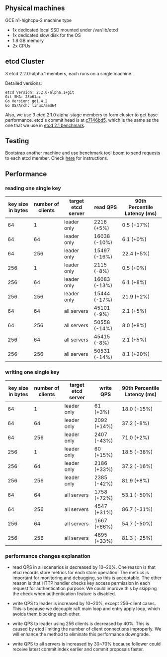 ## Physical machines

GCE n1-highcpu-2 machine type

- 1x dedicated local SSD mounted under /var/lib/etcd
- 1x dedicated slow disk for the OS
- 1.8 GB memory
- 2x CPUs

## etcd Cluster

3 etcd 2.2.0-alpha.1 members, each runs on a single machine.

Detailed versions:

```
etcd Version: 2.2.0-alpha.1+git
Git SHA: 28b61ac
Go Version: go1.4.2
Go OS/Arch: linux/amd64
```

Also, we use 3 etcd 2.1.0 alpha-stage members to form cluster to get base performance. etcd's commit head is at [c7146bd5](https://github.com/coreos/etcd/commits/c7146bd5f2c73716091262edc638401bb8229144), which is the same as the one that we use in [etcd 2.1 benchmark](./etcd-2-1-0-benchmarks.md).

## Testing

Bootstrap another machine and use benchmark tool [boom](https://github.com/rakyll/boom) to send requests to each etcd member. Check [here](../../hack/benchmark/) for instructions.

## Performance

### reading one single key

| key size in bytes | number of clients | target etcd server | read QPS | 90th Percentile Latency (ms) |
|-------------------|-------------------|--------------------|----------|---------------|
| 64                | 1                 | leader only        | 2216 (+5%) | 0.5 (-17%) |
| 64                | 64                | leader only        | 16038 (-10%) | 6.1 (+0%) |
| 64                | 256               | leader only        | 15497 (-16%) | 22.4 (+5%) |
| 256               | 1                 | leader only        | 2115  (-8%) | 0.5 (+0%) |
| 256               | 64                | leader only        | 16083 (-13%) | 6.1 (+8%) |
| 256               | 256               | leader only        | 15444 (-17%) | 21.9 (+2%) |
| 64                | 64                | all servers        | 45101 (-9%) | 2.1 (+5%) |
| 64                | 256               | all servers        | 50558 (-14%) | 8.0 (+8%) |
| 256               | 64                | all servers        | 45415 (-8%) | 2.1 (+5%) |
| 256               | 256               | all servers        | 50531 (-14%) | 8.1 (+20%) |

### writing one single key

| key size in bytes | number of clients | target etcd server | write QPS | 90th Percentile Latency (ms) |
|-------------------|-------------------|--------------------|-----------|---------------|
| 64                | 1                 | leader only        | 61 (+3%)  | 18.0 (-15%) |
| 64                | 64                | leader only        | 2092 (+14%) | 37.2 (-8%) |
| 64                | 256               | leader only        | 2407 (-43%) | 71.0 (+2%) |
| 256               | 1                 | leader only        | 60 (+15%)  | 18.5 (-38%) |
| 256               | 64                | leader only        | 2186 (+33%) | 37.2 (-16%) |
| 256               | 256               | leader only        | 2385 (-42%) | 81.9 (+8%) |
| 64                | 64                | all servers        | 1758 (+72%) | 53.1 (-50%) |
| 64                | 256               | all servers        | 4547 (+31%) | 86.7 (-31%) |
| 256               | 64                | all servers        | 1667 (+66%) | 54.7 (-50%) |
| 256               | 256               | all servers        | 4695 (+33%) | 81.3 (-25%) |

### performance changes explanation

- read QPS in all scenarios is decreased by 10~20%. One reason is that etcd records store metrics for each store operation. The metrics is important for monitoring and debugging, so this is acceptable. The other reason is that HTTP handler checks key access permission in each request for authentication purpose. We could improve this by skipping the check when authentication feature is disabled.

- write QPS to leader is increased by 10~20%, except 256-client cases. This is because we decouple raft main loop and entry apply loop, which avoids them blocking each other.

- write QPS to leader using 256 clients is decreased by 40%. This is caused by etcd limiting the number of client connections improperly. We will enhance the method to eliminate this performance downgrade.

- write QPS to all servers is increased by 30~70% because follower could receive latest commit index earlier and commit proposals faster.
